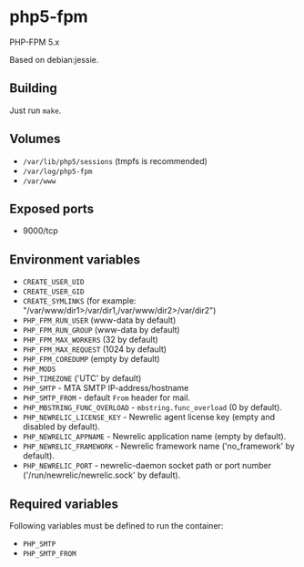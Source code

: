 # php5-fpm

PHP-FPM 5.x

Based on debian:jessie.

## Building

Just run `make`.

## Volumes

* `/var/lib/php5/sessions` (tmpfs is recommended)
* `/var/log/php5-fpm`
* `/var/www`

## Exposed ports

* 9000/tcp

## Environment variables

* `CREATE_USER_UID`
* `CREATE_USER_GID`
* `CREATE_SYMLINKS` (for example: "/var/www/dir1>/var/dir1,/var/www/dir2>/var/dir2")
* `PHP_FPM_RUN_USER` (www-data by default)
* `PHP_FPM_RUN_GROUP` (www-data by default)
* `PHP_FPM_MAX_WORKERS` (32 by default)
* `PHP_FPM_MAX_REQUEST` (1024 by default)
* `PHP_FPM_COREDUMP` (empty by default)
* `PHP_MODS`
* `PHP_TIMEZONE` ('UTC' by default)
* `PHP_SMTP` - MTA SMTP IP-address/hostname
* `PHP_SMTP_FROM` - default `From` header for mail.
* `PHP_MBSTRING_FUNC_OVERLOAD` - `mbstring.func_overload` (0 by default).
* `PHP_NEWRELIC_LICENSE_KEY` - Newrelic agent license key (empty and disabled by default).
* `PHP_NEWRELIC_APPNAME` - Newrelic application name (empty by default).
* `PHP_NEWRELIC_FRAMEWORK` - Newrelic framework name ('no_framework' by default).
* `PHP_NEWRELIC_PORT` - newrelic-daemon socket path or port number ('/run/newrelic/newrelic.sock' by default).

## Required variables

Following variables must be defined to run the container:

* `PHP_SMTP`
* `PHP_SMTP_FROM`
